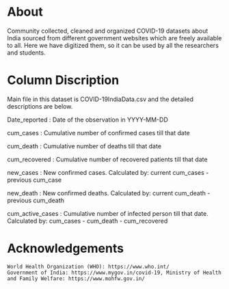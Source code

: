 # About

Community collected, cleaned and organized COVID-19 datasets about India sourced from different government websites which are freely available to all. Here we have digitized them, so it can be used by all the researchers and students.

# Column Discription

Main file in this dataset is COVID-19IndiaData.csv and the detailed descriptions are below.

Date_reported : Date of the observation in YYYY-MM-DD

cum_cases : Cumulative number of confirmed cases till that date

cum_death : Cumulative number of deaths till that date

cum_recovered : Cumulative number of recovered patients till that date

new_cases : New confirmed cases. Calculated by:  current cum_cases - previous cum_case

new_death : New confirmed deaths. Calculated by: current cum_death - previous cum_death

cum_active_cases : Cumulative number of infected person till that date. Calculated by: cum_cases - cum_death - cum_recovered

# Acknowledgements
    World Health Organization (WHO): https://www.who.int/
    Government of India: https://www.mygov.in/covid-19, Ministry of Health and Family Welfare: https://www.mohfw.gov.in/

